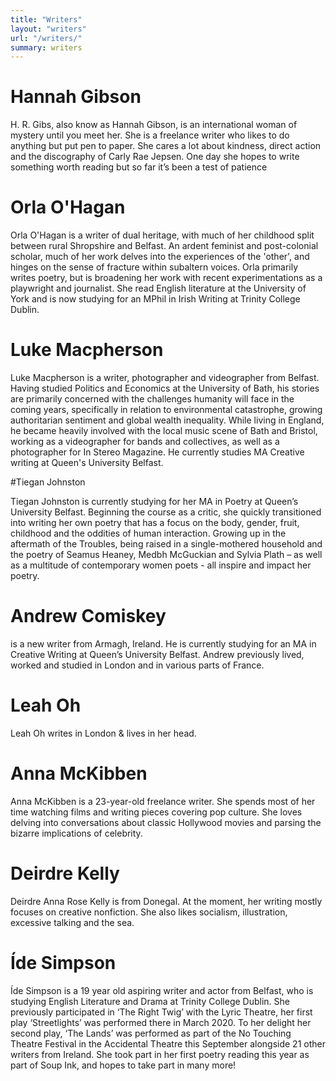 ```yaml
---
title: "Writers"
layout: "writers"
url: "/writers/"
summary: writers
---
```



# Hannah Gibson

H. R. Gibs, also know as Hannah Gibson, is an international woman of mystery until you meet her. She is a freelance writer who likes to do anything but put pen to paper. She cares a lot about kindness, direct action and the discography of Carly Rae Jepsen. One day she hopes to write something worth reading but so far it’s been a test of patience


# Orla O'Hagan

Orla O'Hagan is a writer of dual heritage, with much of her childhood split between rural Shropshire and Belfast. An ardent feminist and post-colonial scholar, much of her work delves into the experiences of the 'other', and hinges on the sense of fracture within subaltern voices. Orla primarily writes poetry, but is broadening her work with recent experimentations as a playwright and journalist. She read English literature at the University of York and is now studying for an MPhil in Irish Writing at Trinity College Dublin.  


# Luke Macpherson

Luke Macpherson is a writer, photographer and videographer from Belfast. Having studied Politics and Economics at the University of Bath, his stories are primarily concerned with the challenges humanity will face in the coming years, specifically in relation to environmental catastrophe, growing authoritarian sentiment and global wealth inequality. While living in England, he became heavily involved with the local music scene of Bath and Bristol, working as a videographer for bands and collectives, as well as a photographer for In Stereo Magazine. He currently studies MA Creative writing at Queen's University Belfast.


#Tiegan Johnston

Tiegan Johnston is currently studying for her MA in Poetry at Queen’s University Belfast.  Beginning the course as a critic, she quickly transitioned into writing her own poetry that has a focus on the body, gender, fruit, childhood and the oddities of human interaction. Growing up in the aftermath of the Troubles, being raised in a single-mothered household and the poetry of Seamus Heaney, Medbh McGuckian and Sylvia Plath – as well as a multitude of contemporary women poets - all inspire and impact her poetry.


# Andrew Comiskey

is a new writer from Armagh, Ireland. He is currently studying for an MA in Creative Writing at Queen’s University Belfast. Andrew previously lived, worked and studied in London and in  various parts of France.


# Leah Oh

Leah Oh writes in London & lives in her head.


# Anna McKibben

Anna McKibben is a 23-year-old freelance writer. She spends most of her time watching films and writing pieces covering pop culture. She loves delving into conversations about classic Hollywood movies and parsing the bizarre implications of celebrity.


# Deirdre Kelly

Deirdre Anna Rose Kelly is from Donegal. At the moment, her writing mostly focuses on creative nonfiction. She also likes socialism, illustration, excessive talking and the sea.


# Íde Simpson

Íde Simpson is a 19 year old aspiring writer and actor from Belfast, who is studying English Literature and Drama at Trinity College Dublin. She previously participated in ‘The Right Twig’ with the Lyric Theatre, her first play ‘Streetlights’ was performed there in March 2020. To her delight her second play, ‘The Lands’ was performed as part of the No Touching Theatre Festival in the Accidental Theatre this September alongside 21 other writers from Ireland. She took part in her first poetry reading this year as part of Soup Ink, and hopes to take part in many more!
